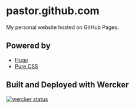 # pastor.github.com

My personal website hosted on GitHub Pages.

## Powered by
- [Hugo](//gohugo.io/)
- [Pure CSS](//purecss.io/)

## Built and Deployed with Wercker

[![wercker status](https://app.wercker.com/status/6f25407193c99dae1f675731dce242ff/m/master "wercker status")](https://app.wercker.com/project/byKey/6f25407193c99dae1f675731dce242ff)